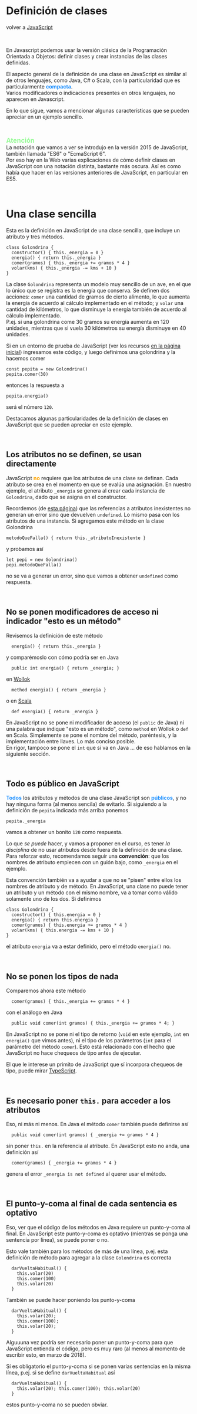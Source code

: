 # Definición de clases

volver a [JavaScript](./javascript-intro.md)

<br/>

En Javascript podemos usar la versión clásica de la Programación Orientada a Objetos: definir clases y crear instancias de las clases definidas.

El aspecto general de la definición de una clase en JavaScript es similar al de otros lenguajes, como Java, C# o Scala, con la particularidad que es particularmente <span style="color: dodgerblue">**compacta**</span>.  
Varios modificadores o indicaciones presentes en otros lenguajes, no aparecen en Javascript.  

En lo que sigue, vamos a mencionar algunas características que se pueden apreciar en un ejemplo sencillo.

<br/> 

<span style="font-size: 125%; color: palegreen">**Atención**</span>  
La notación que vamos a ver se introdujo en la versión 2015 de JavaScript, también llamada "ES6" o "EcmaScript 6".  
Por eso hay en la Web varias explicaciones de cómo definir clases en JavaScript con una notación distinta, bastante más oscura. Así es como había que hacer en las versiones anteriores de JavaScript, en particular en ES5.

<br/> 

# Una clase sencilla

Esta es la definición en JavaScript de una clase sencilla, que incluye un atributo y tres métodos.  
```
class Golondrina {
  constructor() { this._energia = 0 }
  energia() { return this._energia }
  comer(gramos) { this._energia += gramos * 4 }
  volar(kms) { this._energia -= kms + 10 }
}
```

La clase `Golondrina` representa un modelo muy sencillo de un ave, en el que lo único que se registra es la energía que conserva. Se definen dos acciones: `comer` una cantidad de gramos de cierto alimento, lo que aumenta la energía de acuerdo al cálculo implementado en el método; y `volar` una cantidad de kilómetros, lo que disminuye la energía también de acuerdo al cálculo implementado.  
P.ej. si una golondrina come 30 gramos su energía aumenta en 120 unidades, mientras que si vuela 30 kilómetros su energía disminuye en 40 unidades.

Si en un entorno de prueba de JavaScript (ver los recursos [en la página inicial](./javascript-intro.md)) ingresamos este código, y luego definimos una golondrina y la hacemos comer 
```
const pepita = new Golondrina()
pepita.comer(30)
```
entonces la respuesta a 
```
pepita.energia()
```
será el número `120`.

Destacamos algunas particularidades de la definición de clases en JavaScript que se pueden apreciar en este ejemplo.

<br/>

## Los atributos no se definen, se usan directamente
JavaScript <span style="color: orange">**no**</span> requiere que los atributos de una clase se definan. Cada atributo se crea en el momento en que se evalúa una asignación. En nuestro ejemplo, el atributo `_energia` se genera al crear cada instancia de `Golondrina`, dado que se asigna en el constructor.

Recordemos (de [esta página](./javascript-arrays-strings-object-literals.md)) que las referencias a atributos inexistentes no generan un error sino que devuelven `undefined`. Lo mismo pasa con los atributos de una instancia. Si agregamos este método en la clase Golondrina
```
metodoQueFalla() { return this._atributoInexistente }
```
y probamos así
```
let pepi = new Golondrina()
pepi.metodoQueFalla()
```
no se va a generar un error, sino que vamos a obtener `undefined` como respuesta.

<br/>

## No se ponen modificadores de acceso ni indicador "esto es un método"
Revisemos la definición de este método
```
  energia() { return this._energia }
```
y comparémoslo con cómo podría ser en Java
```
  public int energia() { return _energia; }
```
en [Wollok](http://www.wollok.org/)
```
  method energia() { return _energia }
```
o en [Scala](https://docs.scala-lang.org/tour/classes.html)
```
  def energia() { return _energia }
```

En JavaScript no se pone ni modificador de acceso (el `public` de Java) ni una palabra que indique "esto es un método", como `method` en Wollok o `def` en Scala. Simplemente se pone el nombre del método, paréntesis, y la implementación entre llaves. Lo más conciso posible.  
En rigor, tampoco se pone el `int` que sí va en Java ... de eso hablamos en la siguiente sección.

<br/>

## Todo es público en JavaScript
<span style="color: dodgerblue">**Todos**</span> los atributos y métodos de una clase JavaScript son <span style="color: dodgerblue">**públicos**</span>, y no hay ninguna forma (al menos sencila) de evitarlo. Si siguiendo a la definición de `pepita` indicada más arriba ponemos
```
pepita._energia
```
vamos a obtener un bonito `120` como respuesta. 

Lo que *se puede* hacer, y vamos a proponer en el curso, es tener *la disciplina* de no usar atributos desde fuera de la definición de una clase. 
Para reforzar esto, recomendamos seguir una **convención**: que los nombres de atributo empiecen con un guión bajo, como `_energia` en el ejemplo.

Esta convención también va a ayudar a que no se "pisen" entre ellos los nombres de atributo y de método. En JavaScript, una clase no puede tener un atributo y un método con el mismo nombre, va a tomar como válido solamente uno de los dos. Si definimos
```
class Golondrina {
  constructor() { this.energia = 0 }
  energia() { return this.energia }
  comer(gramos) { this.energia += gramos * 4 }
  volar(kms) { this.energia -= kms + 10 }
}
```
el atributo `energia` va a estar definido, pero el método `energia()` no.

<br/>

## No se ponen los tipos de nada
Comparemos ahora este método
```
  comer(gramos) { this._energia += gramos * 4 }
```
con el análogo en Java
```
  public void comer(int gramos) { this._energia += gramos * 4; }
```

En JavaScript no se pone ni el tipo de retorno (`void` en este ejemplo, `int` en `energia()` que vimos antes), ni el tipo de los parámetros (`int` para el parámetro del método `comer`). 
Esto está relacionado con el hecho que JavaScript no hace chequeos de tipo antes de ejecutar.

El que le interese un primito de JavaScript que sí incorpora chequeos de tipo, puede mirar [TypeScript](http://www.typescriptlang.org/).

<br/>

## Es necesario poner `this.` para acceder a los atributos
Eso, ni más ni menos. En Java el método `comer` también puede definirse así
```
  public void comer(int gramos) { _energia += gramos * 4 }
```
sin poner `this.` en la referencia al atributo. En JavaScript esto no anda, una definición así
```
  comer(gramos) { _energia += gramos * 4 }
```
genera el error `_energia is not defined` al querer usar el método.

<br/>

## El punto-y-coma al final de cada sentencia es optativo
Eso, ver que el código de los métodos en Java requiere un punto-y-coma al final. En JavaScript este punto-y-coma es optativo (mientras se ponga una sentencia por línea), se puede poner o no.

Esto vale también para los métodos de más de una línea, p.ej. esta definición de método para agregar a la clase `Golondrina` es correcta
```
  darVueltaHabitual() {
    this.volar(20)
    this.comer(100)
    this.volar(20) 
  }
```

También se puede hacer poniendo los punto-y-coma
```
  darVueltaHabitual() {
    this.volar(20);
    this.comer(100);
    this.volar(20);
  }
```

Alguuuna vez podría ser necesario poner un punto-y-coma para que JavaScript entienda el código, pero es muy raro (al menos al momento de escribir esto, en marzo de 2018).

Sí es obligatorio el punto-y-coma si se ponen varias sentencias en la misma línea, p.ej. si se define `darVueltaHabitual` así
```
  darVueltaHabitual() {
    this.volar(20); this.comer(100); this.volar(20)
  }
```
estos punto-y-coma no se pueden obviar.
